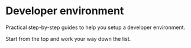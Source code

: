# Developer environment

Practical step-by-step guides to help you setup a developer environment.

Start from the top and work your way down the list.
